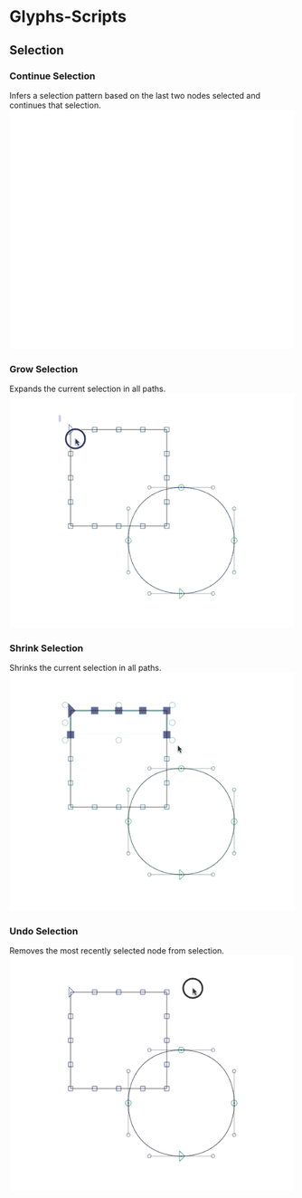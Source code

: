# Glyphs-Scripts

## Selection

### Continue Selection
Infers a selection pattern based on the last two nodes selected and continues that selection.
![](https://github.com/danielgamage/Glyphs-Scripts/blob/master/Images/selection-continue.gif)

### Grow Selection
Expands the current selection in all paths.
![](https://github.com/danielgamage/Glyphs-Scripts/blob/master/Images/selection-grow.gif)

### Shrink Selection
Shrinks the current selection in all paths.
![](https://github.com/danielgamage/Glyphs-Scripts/blob/master/Images/selection-shrink.gif)

### Undo Selection
Removes the most recently selected node from selection.
![](https://github.com/danielgamage/Glyphs-Scripts/blob/master/Images/selection-undo.gif)
